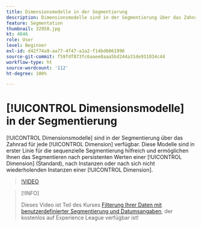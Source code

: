 ```yaml
---
title: Dimensionsmodelle in der Segmentierung
description: Dimensionsmodelle sind in der Segmentierung über das Zahnrad für jede Dimension verfügbar. Diese Modelle sind in erster Linie für die sequenzielle Segmentierung hilfreich und ermöglichen Ihnen das Segmentieren für persistente Werte einer Dimension (Standard), nach Instanzen oder nach sich nicht wiederholenden Instanzen einer Dimension.
feature: Segmentation
thumbnail: 32958.jpg
kt: 4846
role: User
level: Beginner
exl-id: d42f74a9-aa77-4f47-a1a2-f14bd6061996
source-git-commit: f59fdf873fc6aaee8aaa5bd244a31de931034c44
workflow-type: ht
source-wordcount: '112'
ht-degree: 100%

---
```


# [!UICONTROL Dimensionsmodelle] in der Segmentierung

[!UICONTROL Dimensionsmodelle] sind in der Segmentierung über das Zahnrad für jede [!UICONTROL Dimension] verfügbar. Diese Modelle sind in erster Linie für die sequenzielle Segmentierung hilfreich und ermöglichen Ihnen das Segmentieren nach persistenten Werten einer [!UICONTROL Dimension] (Standard), nach Instanzen oder nach sich nicht wiederholenden Instanzen einer [!UICONTROL Dimension].

>[!VIDEO](https://video.tv.adobe.com/v/32958/?quality=12)

>[!INFO]
>
> Dieses Video ist Teil des Kurses [Filterung Ihrer Daten mit benutzerdefinierter Segmentierung und Datumsangaben](https://experienceleague.adobe.com/?recommended=Analytics-U-1-2021.1.filterdata&amp;lang=de), der kostenlos auf Experience League verfügbar ist!
